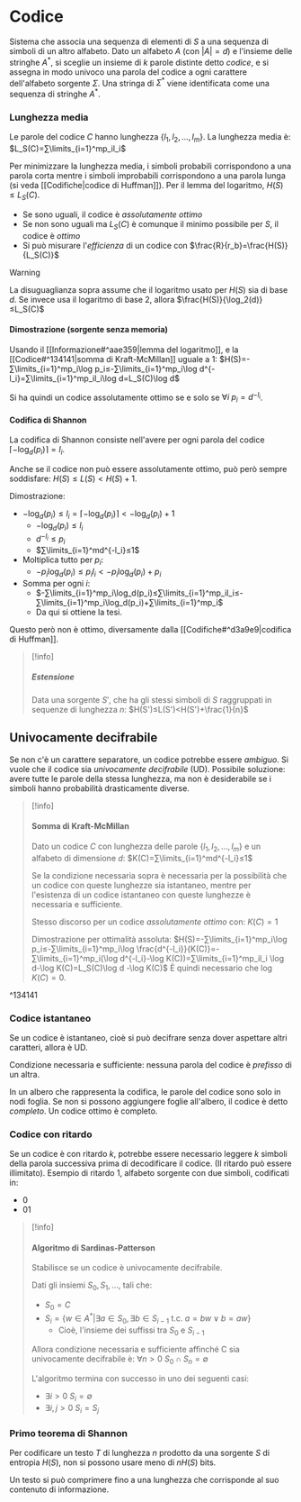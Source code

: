 # Codice

Sistema che associa una sequenza di elementi di $S$ a una sequenza di simboli di un altro alfabeto.
Dato un alfabeto $A$ (con $|A|=d$) e l'insieme delle stringhe $A^*$, si sceglie un insieme di $k$ parole distinte detto *codice*, e si assegna in modo univoco una parola del codice a ogni carattere dell'alfabeto sorgente $Σ$.
Una stringa di $Σ^*$ viene identificata come una sequenza di stringhe $A^*$.

### Lunghezza media

Le parole del codice $C$ hanno lunghezza $\{l_1,l_2,…,l_m\}$. La lunghezza media è:
$L_S(C)=∑\limits_{i=1}^mp_il_i$

Per minimizzare la lunghezza media, i simboli probabili corrispondono a una parola corta mentre i simboli improbabili corrispondono a una parola lunga (si veda [[Codifiche|codice di Huffman]]).
Per il lemma del logaritmo, $H(S)≤L_S(C)$.
- Se sono uguali, il codice è *assolutamente ottimo*
- Se non sono uguali ma $L_S(C)$ è comunque il minimo possibile per $S$, il codice è *ottimo*
- Si può misurare l'*efficienza* di un codice con $\frac{R}{r_b}=\frac{H(S)}{L_S(C)}$
>[!warning]
>La disuguaglianza sopra assume che il logaritmo usato per $H(S)$ sia di base $d$.
>Se invece usa il logaritmo di base $2$, allora $\frac{H(S)}{\log_2(d)}≤L_S(C)$

#### Dimostrazione (sorgente senza memoria)

Usando il [[Informazione#^aae359|lemma del logaritmo]], e la [[Codice#^134141|somma di Kraft-McMillan]] uguale a 1:
$H(S)=-∑\limits_{i=1}^mp_i\log p_i≤-∑\limits_{i=1}^mp_i\log d^{-l_i}=∑\limits_{i=1}^mp_il_i\log d=L_S(C)\log d$

Si ha quindi un codice assolutamente ottimo se e solo se $∀i\:p_i=d^{-l_i}$.

#### Codifica di Shannon

La codifica di Shannon consiste nell'avere per ogni parola del codice $⌈-\log_d(p_i)⌉=l_i$.

Anche se il codice non può essere assolutamente ottimo, può però sempre soddisfare:
$H(S)≤L(S)<H(S)+1$.

Dimostrazione:
- $-\log_d(p_i)≤l_i=⌈-\log_d(p_i)⌉<-\log_d(p_i)+1$
	-  $-\log_d(p_i)≤l_i$
	- $d^{-l_i}≤p_i$
	- $∑\limits_{i=1}^md^{-l_i}≤1$
- Moltiplica tutto per $p_i$:
	- $-p_i\log_d(p_i)≤p_il_i<-p_i\log_d(p_i)+p_i$
- Somma per ogni $i$:
	- $-∑\limits_{i=1}^mp_i\log_d(p_i)≤∑\limits_{i=1}^mp_il_i≤-∑\limits_{i=1}^mp_i\log_d(p_i)+∑\limits_{i=1}^mp_i$
	- Da qui si ottiene la tesi.

Questo però non è ottimo, diversamente dalla [[Codifiche#^d3a9e9|codifica di Huffman]].

>[!info]
>##### Estensione
>Data una sorgente $S'$, che ha gli stessi simboli di $S$ raggruppati in sequenze di lunghezza $n$:
>$H(S')≤L(S')<H(S')+\frac{1}{n}$

## Univocamente decifrabile

Se non c'è un carattere separatore, un codice potrebbe essere *ambiguo*. Si vuole che il codice sia *univocamente decifrabile* (UD).
Possibile soluzione: avere tutte le parole della stessa lunghezza, ma non è desiderabile se i simboli hanno probabilità drasticamente diverse.

>[!info]
>#### Somma di Kraft-McMillan
>
>Dato un codice $C$ con lunghezza delle parole $\{l_1,l_2,…,l_m\}$ e un alfabeto di dimensione $d$:
>$K(C)=∑\limits_{i=1}^md^{-l_i}≤1$
>
> Se la condizione necessaria sopra è necessaria per la possibilità che un codice con queste lunghezze sia istantaneo, mentre per l'esistenza di un codice istantaneo con queste lunghezze è necessaria e sufficiente.
>
>Stesso discorso per un codice *assolutamente ottimo* con:
>$K(C)=1$
>
>Dimostrazione per ottimalità assoluta:
>$H(S)=-∑\limits_{i=1}^mp_i\log p_i≤-∑\limits_{i=1}^mp_i\log \frac{d^{-l_i}}{K(C)}=-∑\limits_{i=1}^mp_i(\log d^{-l_i}-\log K(C))=∑\limits_{i=1}^mp_il_i \log d-\log K(C)=L_S(C)\log d -\log K(C)$
>È quindi necessario che $\log K(C)=0$.

^134141

### Codice istantaneo

Se un codice è istantaneo, cioè si può decifrare senza dover aspettare altri caratteri, allora è UD.

Condizione necessaria e sufficiente: nessuna parola del codice è *prefisso* di un altra.

In un albero che rappresenta la codifica, le parole del codice sono solo in nodi foglia.
Se non si possono aggiungere foglie all'albero, il codice è detto *completo*. Un codice ottimo è completo.

### Codice con ritardo

Se un codice è con ritardo $k$, potrebbe essere necessario leggere $k$ simboli della parola successiva prima di decodificare il codice. (Il ritardo può essere illimitato).
Esempio di ritardo 1, alfabeto sorgente con due simboli, codificati in:
- 0
- 01

>[!info]
>#### Algoritmo di Sardinas-Patterson
>Stabilisce se un codice è univocamente decifrabile.
>
>Dati gli insiemi $S_0,S_1,…,$ tali che:
>- $S_0=C$
>- $S_i=\{w∈A^*|∃a∈S_0,∃b∈S_{i-1} \text{ t.c. } a=bw∨b=aw\}$
>	- Cioè, l'insieme dei suffissi tra $S_0$ e $S_{i-1}$
>
>Allora condizione necessaria e sufficiente affinché C sia univocamente decifrabile è:
>$∀n>0 \: S_0∩S_n=∅$
>
>L'algoritmo termina con successo in uno dei seguenti casi:
>- $∃i> 0 \: S_i=∅$
>- $∃i,j> 0 \: S_i=S_j$

### Primo teorema di Shannon

Per codificare un testo $T$ di lunghezza $n$ prodotto da una sorgente $S$ di entropia $H(S)$, non si possono usare meno di $nH(S)$ bits.

Un testo si può comprimere fino a una lunghezza che corrisponde al suo contenuto di informazione.

